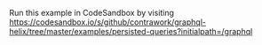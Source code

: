 Run this example in CodeSandbox by visiting https://codesandbox.io/s/github/contrawork/graphql-helix/tree/master/examples/persisted-queries?initialpath=/graphql
